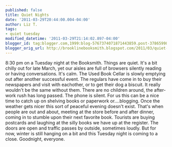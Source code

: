 ```yaml
---
published: false
title: Quiet Nights
date: '2011-03-29T20:44:00.004-04:00'
author: Liz T.
tags:
- quiet tuesday
modified_datetime: '2011-03-29T21:14:02.897-04:00'
blogger_id: tag:blogger.com,1999:blog-5767374071871443859.post-3786599849189596288
blogger_orig_url: http://brooklinebooksmith.blogspot.com/2011/03/quiet-nights.html
---
```


8:30 pm on a Tuesday night at the Booksmith. Things are quiet. It's a bit chilly out for late March, yet our aisles are full of browsers silently reading or having conversations. It's calm. The Used Book Cellar is slowly emptying out after another successful event. The regulars have come in to buy their newspapers and visit with eachother, or to get their dog a biscuit. It really wouldn't be the same without them. There are no children around, the after-work rush has long passed. The phone is silent. For us this can be a nice time to catch up on shelving books or paperwork or....blogging. Once the weather gets nicer this sort of peaceful evening doesn't exist. That's when people are out and about, meeting at the store before and after dinner, coming in to stumble upon their next favorite book. Tourists are buying postcards and laughing at the silly books we have up at the register. The doors are open and traffic passes by outside, sometimes loudly. But for now, winter is still hanging on a bit and this Tuesday night is coming to a close. Goodnight, everyone.